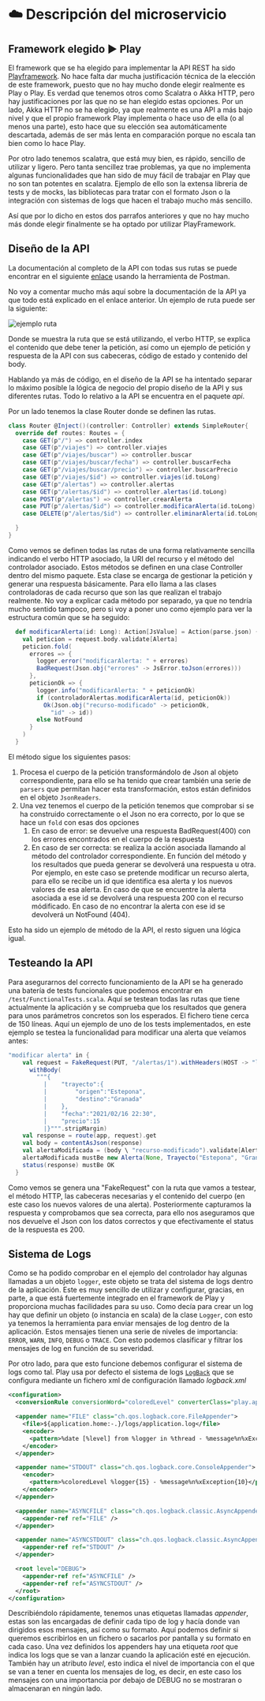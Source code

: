 # :cloud: Descripción del microservicio

## Framework elegido :arrow_forward: Play

El framework que se ha elegido para implementar la API REST
ha sido [Playframework](https://www.playframework.com/).
No hace falta dar mucha justificación técnica de la elección de
este framework, puesto que no hay mucho donde elegir realmente es
Play o Play. Es verdad que tenemos otros como Scalatra o Akka HTTP, pero
hay justificaciones por las que no se han elegido estas opciones. Por un lado,
Akka HTTP no se ha elegido, ya que realmente es una API a más bajo nivel y que
el propio framework Play implementa o hace uso de ella (o al menos una parte),
esto hace que su elección sea automáticamente descartada, además de ser más lenta
en comparación porque no escala tan bien como lo hace Play.

Por otro lado tenemos scalatra,
que está muy bien, es rápido, sencillo de utilizar y ligero. Pero tanta
sencillez trae problemas, ya que no implementa algunas funcionalidades que han sido
de muy fácil de trabajar en Play que no son tan potentes en scalatra. Ejemplo de ello
son la extensa libreria de tests y de mocks, las bibliotecas para tratar con el formato Json o 
la integración con sistemas de logs que hacen el trabajo mucho más sencillo.

Así que por lo dicho en estos dos parrafos anteriores y que no hay mucho más donde elegir
finalmente se ha optado por utilizar PlayFramework.

## Diseño de la API

La documentación al completo de la API con todas sus rutas se puede encontrar en el siguiente [enlace](https://documenter.getpostman.com/view/9052678/TWDTNeni) usando la herramienta de Postman.

No voy a comentar mucho más aquí sobre la documentación de la API ya que todo está explicado en el enlace anterior. Un ejemplo de ruta puede ser la siguiente:

![ejemplo ruta](img/ejemplo-ruta.png)

Donde se muestra la ruta que se está utilizando, el verbo HTTP, se explica el contenido que debe tener la petición, así como un ejemplo de petición y respuesta de la API con 
sus cabeceras, código de estado y contenido del body.

Hablando ya más de código, en el diseño de la API se ha intentado
separar lo máximo posible la lógica de negocio del propio diseño de la
API y sus diferentes rutas. Todo lo relativo a la API se encuentra en el
paquete _api_.

Por un lado tenemos la clase Router donde se definen las rutas.

```scala
class Router @Inject()(controller: Controller) extends SimpleRouter{
  override def routes: Routes = {
    case GET(p"/") => controller.index
    case GET(p"/viajes") => controller.viajes
    case GET(p"/viajes/buscar") => controller.buscar
    case GET(p"/viajes/buscar/fecha") => controller.buscarFecha
    case GET(p"/viajes/buscar/precio") => controller.buscarPrecio
    case GET(p"/viajes/$id") => controller.viajes(id.toLong)
    case GET(p"/alertas") => controller.alertas
    case GET(p"/alertas/$id") => controller.alertas(id.toLong)
    case POST(p"/alertas") => controller.crearAlerta
    case PUT(p"/alertas/$id") => controller.modificarAlerta(id.toLong)
    case DELETE(p"/alertas/$id") => controller.eliminarAlerta(id.toLong)

  }
}
```

Como vemos se definen todas las rutas de una forma relativamente sencilla indicando el verbo
HTTP asociado, la URI del recurso y el método del controlador asociado. Estos métodos se 
definen en una clase Controller dentro del mismo paquete. Esta clase se encarga de gestionar
la petición y generar una respuesta básicamente. Para ello llama a las clases controladoras de 
cada recurso que son las que realizan el trabajo realmente. No voy a explicar cada método por separado, ya que no tendría mucho sentido tampoco, pero si voy a poner uno como ejemplo para ver
la estructura común que se ha seguido:

```scala
  def modificarAlerta(id: Long): Action[JsValue] = Action(parse.json) { request =>
    val peticion = request.body.validate[Alerta]
    peticion.fold(
      errores => {
        logger.error("modificarAlerta: " + errores)
        BadRequest(Json.obj("errores" -> JsError.toJson(errores)))
      },
      peticionOk => {
        logger.info("modificarAlerta: " + peticionOk)
        if (controladorAlertas.modificarAlerta(id, peticionOk))
          Ok(Json.obj("recurso-modificado" -> peticionOk,
            "id" -> id))
        else NotFound
      }
    )
  }
```

El método sigue los siguientes pasos:

1. Procesa el cuerpo de la petición transformándolo de Json al objeto correspondiente, para ello se ha tenido que crear también una serie de `parsers` que permitan hacer esta transformación, estos están definidos en el objeto `JsonReaders`.
2. Una vez tenemos el cuerpo de la petición tenemos que comprobar si se ha construido correctamente o el Json no era correcto, por lo que se hace un `fold` con esas dos opciones
   1. En caso de error: se devuelve una respuesta BadRequest(400) con los errores encontrados en el cuerpo de la respuesta
   2. En caso de ser correcta: se realiza la acción asociada llamando al método del controlador correspondiente. En función del método y los resultados que pueda generar se devolverá una respuesta u otra. Por ejemplo, en este caso se pretende modificar un recurso alerta, para ello se recibe un id que identifica esa alerta y los nuevos valores de esa alerta. En caso de que se encuentre la alerta asociada a ese id se devolverá una respuesta 200 con el recurso módificado. En caso de no encontrar la alerta con ese id se devolverá un NotFound (404).

Esto ha sido un ejemplo de método de la API, el resto siguen una lógica igual.

## Testeando la API

Para asegurarnos del correcto funcionamiento de la API se ha generado una batería de tests funcionales que podemos encontrar en `/test/FunctionalTests.scala`. Aquí se testean todas las rutas que tiene actualmente la aplicación y se comprueba que los resultados que genera para unos parámetros concretos son los esperados. El fichero tiene cerca de 150 líneas. Aquí un ejemplo de uno de los tests implementados, en este ejemplo se testea la funcionalidad para modificar una alerta que veíamos antes:

```scala
"modificar alerta" in {
    val request = FakeRequest(PUT, "/alertas/1").withHeaders(HOST -> "localhost:9000", CONTENT_TYPE -> JSON).
      withBody(
        """{
          |    "trayecto":{
          |        "origen":"Estepona",
          |        "destino":"Granada"
          |    },
          |    "fecha":"2021/02/16 22:30",
          |    "precio":15
          |}""".stripMargin)
    val response = route(app, request).get
    val body = contentAsJson(response)
    val alertaModificada = (body \ "recurso-modificado").validate[Alerta].get
    alertaModificada mustBe new Alerta(None, Trayecto("Estepona", "Granada"), Some(15), alertaModificada.fecha)
    status(response) mustBe OK
  }
```

Como vemos se genera una "FakeRequest" con la ruta que vamos a testear, el método HTTP, las cabeceras necesarias y el contenido del cuerpo (en este caso los nuevos valores de una alerta). Posteriormente capturamos la respuesta y comprobamos que sea correcta, para ello nos aseguramos que nos devuelve el Json con los datos correctos y que efectivamente el status de la respuesta es 200.

## Sistema de Logs

Como se ha podido comprobar en el ejemplo del controlador hay algunas llamadas a un objeto `logger`, este objeto se trata del sistema de logs dentro de la aplicación. Este es muy sencillo de utilizar y configurar, gracias, en parte, a que está fuertemente integrado en el framework de Play y proporciona muchas facilidades para su uso. Como decía para crear un log hay que definir un objeto (o instancia en scala) de la clase `Logger`, con esto ya tenemos la herramienta para enviar mensajes de log dentro de la aplicación. Estos mensajes tienen una serie de niveles de importancia: `ERROR`, `WARN`, `INFO`, `DEBUG` o `TRACE`. Con esto podemos clasificar y filtrar los mensajes de log en función de su severidad.

Por otro lado, para que esto funcione debemos configurar el sistema de logs como tal. Play usa por defecto el sistema de logs [`LogBack`](http://logback.qos.ch/) que se configura mediante un fichero xml de configuración llamado _logback.xml_

```xml
<configuration>
  <conversionRule conversionWord="coloredLevel" converterClass="play.api.libs.logback.ColoredLevel" />

  <appender name="FILE" class="ch.qos.logback.core.FileAppender">
    <file>${application.home:-.}/logs/application.log</file>
    <encoder>
      <pattern>%date [%level] from %logger in %thread - %message%n%xException</pattern>
    </encoder>
  </appender>

  <appender name="STDOUT" class="ch.qos.logback.core.ConsoleAppender">
    <encoder>
      <pattern>%coloredLevel %logger{15} - %message%n%xException{10}</pattern>
    </encoder>
  </appender>

  <appender name="ASYNCFILE" class="ch.qos.logback.classic.AsyncAppender">
    <appender-ref ref="FILE" />
  </appender>

  <appender name="ASYNCSTDOUT" class="ch.qos.logback.classic.AsyncAppender">
    <appender-ref ref="STDOUT" />
  </appender>

  <root level="DEBUG">
    <appender-ref ref="ASYNCFILE" />
    <appender-ref ref="ASYNCSTDOUT" />
  </root>
</configuration>
```

Describiéndolo rápidamente, tenemos unas etiquetas llamadas _appender_, estas son las encargadas de definir cada tipo de log y hacía donde van dirigidos esos mensajes, así como su formato. Aquí podemos definir si queremos escribirlos en un fichero o sacarlos por pantalla y su formato en cada caso. Una vez definidos los appenders hay una etiqueta _root_ que indica los logs que se van a lanzar cuando la aplicación esté en ejecución. También hay un atributo _level_, esto indica el nivel de importancia con el que se van a tener en cuenta los mensajes de log, es decir, en este caso los mensajes con una importancia por debajo de DEBUG no se mostraran o almacenaran en ningún lado.
